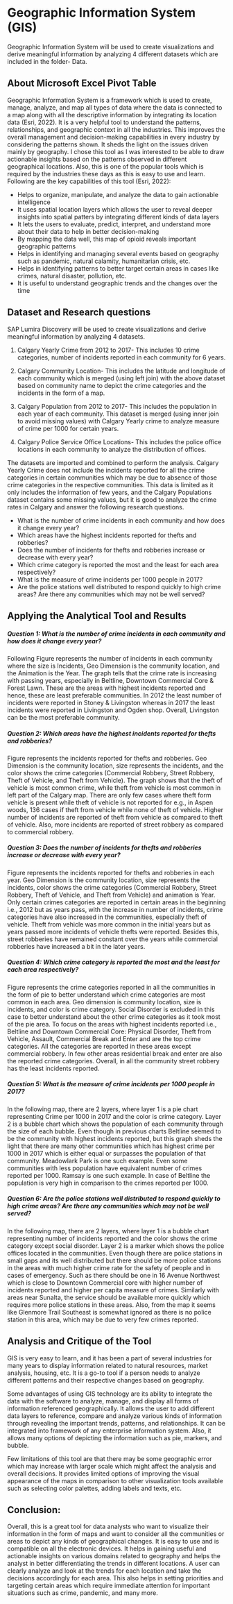 # Geographic Information System (GIS)
Geographic Information System will be used to create visualizations and derive meaningful information by analyzing 4 different datasets which are included in the folder- Data. 

## About Microsoft Excel Pivot Table

Geographic Information System is a framework which is used to create, manage, analyze, and map all types of data where the data is connected to a map along with all the descriptive information by integrating its location data (Esri, 2022). It is a very helpful tool to understand the patterns, relationships, and geographic context in all the industries. This improves the overall management and decision-making capabilities in every industry by considering the patterns shown. It sheds the light on the issues driven mainly by geography. I chose this tool as I was interested to be able to draw actionable insights based on the patterns observed in different geographical locations. Also, this is one of the popular tools which is required by the industries these days as this is easy to use and learn. Following are the key capabilities of this tool (Esri, 2022):

 - Helps to organize, manipulate, and analyze the data to gain actionable intelligence
 - It uses spatial location layers which allows the user to reveal deeper insights into spatial patters by integrating different kinds of data layers
 - It lets the users to evaluate, predict, interpret, and understand more about their data to help in better decision-making
 - By mapping the data well, this map of opioid reveals important geographic patterns
 - Helps in identifying and managing several events based on geography such as pandemic, natural calamity, humanitarian crisis, etc.
 - Helps in identifying patterns to better target certain areas in cases like crimes, natural disaster, pollution, etc.
 - It is useful to understand geographic trends and the changes over the time

## Dataset and Research questions

SAP Lumira Discovery will be used to create visualizations and derive meaningful information by analyzing 4 datasets.

1. Calgary Yearly Crime from 2012 to 2017- This includes 10 crime categories, number of incidents reported in each community for 6 years.

2. Calgary Community Location- This includes the latitude and longitude of each community which is merged (using left join) with the above dataset based on community name to depict the crime categories and the incidents in the form of a map.

3. Calgary Population from 2012 to 2017- This includes the population in each year of each community. This dataset is merged (using inner join to avoid missing values) with Calgary Yearly crime to analyze measure of crime per 1000 for certain years.

4. Calgary Police Service Office Locations- This includes the police office locations in each community to analyze the distribution of offices.

The datasets are imported and combined to perform the analysis. Calgary Yearly Crime does not include the incidents reported for all the crime categories in certain communities which may be due to absence of those crime categories in the respective communities. This data is limited as it only includes the information of few years, and the Calgary Populations dataset contains some missing values, but it is good to analyze the crime rates in Calgary and answer the following research questions.
 - What is the number of crime incidents in each community and how does it change every year?
 - Which areas have the highest incidents reported for thefts and robberies?
 - Does the number of incidents for thefts and robberies increase or decrease with every year?
 - Which crime category is reported the most and the least for each area respectively?
 - What is the measure of crime incidents per 1000 people in 2017?
 - Are the police stations well distributed to respond quickly to high crime areas? Are there any communities which may not be well served?

## Applying the Analytical Tool and Results

##### Question 1: What is the number of crime incidents in each community and how does it change every year?
Following Figure represents the number of incidents in each community where the size is Incidents, Geo Dimension is the community location, and the Animation is the Year. The graph tells that the crime rate is increasing with passing years, especially in Beltline, Downtown Commercial Core & Forest Lawn. These are the areas with highest incidents reported and hence, these are least preferable communities. In 2012 the least number of incidents were reported in Stoney & Livingston whereas in 2017 the least incidents were reported in Livingston and Ogden shop. Overall, Livingston can be the most preferable community.

##### Question 2: Which areas have the highest incidents reported for thefts and robberies?
Figure represents the incidents reported for thefts and robberies. Geo Dimension is the community location, size represents the incidents, and the color shows the crime categories (Commercial Robbery, Street Robbery, Theft of Vehicle, and Theft from Vehicle). The graph shows that the theft of vehicle is most common crime, while theft from vehicle is most common in left part of the Calgary map. There are only few cases where theft form vehicle is present while theft of vehicle is not reported for e.g., in Aspen woods, 136 cases if theft from vehicle while none of theft of vehicle. Higher number of incidents are reported of theft from vehicle as compared to theft of vehicle. Also, more incidents are reported of street robbery as compared to commercial robbery.

##### Question 3: Does the number of incidents for thefts and robberies increase or decrease with every year?
Figure represents the incidents reported for thefts and robberies in each year. Geo Dimension is the community location, size represents the incidents, color shows the crime categories (Commercial Robbery, Street Robbery, Theft of Vehicle, and Theft from Vehicle) and animation is Year. Only certain crimes categories are reported in certain areas in the beginning i.e., 2012 but as years pass, with the increase in number of incidents, crime categories have also increased in the communities, especially theft of vehicle. Theft from vehicle was more common in the initial years but as years passed more incidents of vehicle thefts were reported. Besides this, street robberies have remained constant over the years while commercial robberies have increased a bit in the later years.

##### Question 4: Which crime category is reported the most and the least for each area respectively?
Figure represents the crime categories reported in all the communities in the form of pie to better understand which crime categories are most common in each area. Geo dimension is community location, size is incidents, and color is crime category. Social Disorder is excluded in this case to better understand about the other crime categories as it took most of the pie area. To focus on the areas with highest incidents reported i.e., Beltline and Downtown Commercial Core: Physical Disorder, Theft from Vehicle, Assault, Commercial Break and Enter and are the top crime categories. All the categories are reported in these areas except commercial robbery. In few other areas residential break and enter are also the reported crime categories. Overall, in all the community street robbery has the least incidents reported.

##### Question 5: What is the measure of crime incidents per 1000 people in 2017?
In the following map, there are 2 layers, where layer 1 is a pie chart representing Crime per 1000 in 2017 and the color is crime category. Layer 2 is a bubble chart which shows the population of each community through the size of each bubble. Even though in previous charts Beltline seemed to be the community with highest incidents reported, but this graph sheds the light that there are many other communities which has highest crime per 1000 in 2017 which is either equal or surpasses the population of that community. Meadowlark Park is one such example. Even some communities with less population have equivalent number of crimes reported per 1000. Ramsay is one such example. In case of Beltline the population is very high in comparison to the crimes reported per 1000.

##### Question 6: Are the police stations well distributed to respond quickly to high crime areas? Are there any communities which may not be well served?
In the following map, there are 2 layers, where layer 1 is a bubble chart representing number of incidents reported and the color shows the crime category except social disorder. Layer 2 is a marker which shows the police offices located in the communities. Even though there are police stations in small gaps and its well distributed but there should be more police stations in the areas with much higher crime rate for the safety of people and in cases of emergency. Such as there should be one in 16 Avenue Northwest which is close to Downtown Commercial core with higher number of incidents reported and higher per capita measure of crimes. Similarly with areas near Sunalta, the service should be available more quickly which requires more police stations in these areas. Also, from the map it seems like Glenmore Trail Southeast is somewhat ignored as there is no police station in this area, which may be due to very few crimes reported.

## Analysis and Critique of the Tool

GIS is very easy to learn, and it has been a part of several industries for many years to display information related to natural resources, market analysis, housing, etc. It is a go-to tool if a person needs to analyze different patterns and their respective changes based on geography.

Some advantages of using GIS technology are its ability to integrate the data with the software to analyze, manage, and display all forms of information referenced geographically. It allows the user to add different data layers to reference, compare and analyze various kinds of information through revealing the important trends, patterns, and relationships. It can be integrated into framework of any enterprise information system. Also, it allows many options of depicting the information such as pie, markers, and bubble.

Few limitations of this tool are that there may be some geographic error which may increase with larger scale which might affect the analysis and overall decisions. It provides limited options of improving the visual appearance of the maps in comparison to other visualization tools available such as selecting color palettes, adding labels and texts, etc.

## Conclusion:

Overall, this is a great tool for data analysts who want to visualize their information in the form of maps and want to consider all the communities or areas to depict any kinds of geographical changes. It is easy to use and is compatible on all the electronic devices. It helps in gaining useful and actionable insights on various domains related to geography and helps the analyst in better differentiating the trends in different locations. A user can clearly analyze and look at the trends for each location and take the decisions accordingly for each area. This also helps in setting priorities and targeting certain areas which require immediate attention for important situations such as crime, pandemic, and many more.

